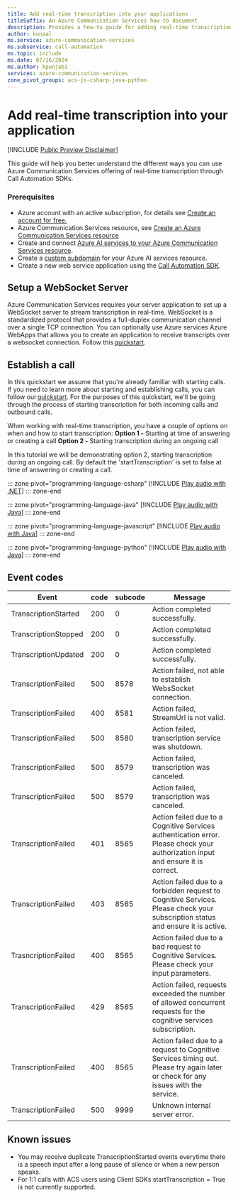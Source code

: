 ```yaml
---
title: Add real-time transcription into your applications
titleSuffix: An Azure Communication Services how-to document
description: Provides a how-to guide for adding real-time transcription
author: kunaal
ms.service: azure-communication-services
ms.subservice: call-automation
ms.topic: include
ms.date: 07/16/2024
ms.author: kpunjabi
services: azure-communication-services
zone_pivot_groups: acs-js-csharp-java-python
---
```


# Add real-time transcription into your application

[!INCLUDE [Public Preview Disclaimer](../includes/public-preview-include-document.md)]

This guide will help you better understand the different ways you can use Azure Communication Services offering of real-time transcription through Call Automation SDKs.

### Prerequisites
- Azure account with an active subscription, for details see [Create an account for free.](https://azure.microsoft.com/free/)
- Azure Communication Services resource, see [Create an Azure Communication Services resource](https://learn.microsoft.com/azure/communication-services/quickstarts/create-communication-resource?tabs=windows&pivots=platform-azp)
- Create and connect [Azure AI services to your Azure Communication Services resource](https://learn.microsoft.com/azure/communication-services/concepts/call-automation/azure-communication-services-azure-cognitive-services-integration).
- Create a [custom subdomain](https://learn.microsoft.com/azure/ai-services/cognitive-services-custom-subdomains) for your Azure AI services resource.
- Create a new web service application using the [Call Automation SDK](https://learn.microsoft.com/azure/communication-services/quickstarts/call-automation/quickstart-make-an-outbound-call?tabs=visual-studio-code&pivots=programming-language-csharp).

## Setup a WebSocket Server 
Azure Communication Services requires your server application to set up a WebSocket server to stream transcription in real-time. WebSocket is a standardized protocol that provides a full-duplex communication channel over a single TCP connection. You can optionally use Azure services Azure WebApps that allows you to create an application to receive transcripts over a websocket connection. Follow this [quickstart](https://azure.microsoft.com/en-us/blog/introduction-to-websockets-on-windows-azure-web-sites/).

## Establish a call 
In this quickstart we assume that you're already familiar with starting calls. If you need to learn more about starting and establishing calls, you can follow our [quickstart](https://learn.microsoft.com/en-us/azure/communication-services/quickstarts/call-automation/quickstart-make-an-outbound-call?tabs=visual-studio-code&pivots=programming-language-csharp). For the purposes of this quickstart, we'll be going through the process of starting transcription for both incoming calls and outbound calls. 

When working with real-time transcription, you have a couple of options on when and how to start transcription:
**Option 1 -** Starting at time of answering or creating a call
**Option 2 -** Starting transcription during an ongoing call 

In this tutorial we will be demonstrating option 2, starting transcription during an ongoing call. By default the 'startTranscription' is set to false at time of answering or creating a call.

::: zone pivot="programming-language-csharp"
[!INCLUDE [Play audio with .NET](./includes/real-time-transcription-csharp.md)]
::: zone-end

::: zone pivot="programming-language-java"
[!INCLUDE [Play audio with Java](./includes/play-audio-quickstart-java.md)]
::: zone-end

::: zone pivot="programming-language-javascript"
[!INCLUDE [Play audio with Java](./includes/play-audio-how-to-js.md)]
::: zone-end

::: zone pivot="programming-language-python"
[!INCLUDE [Play audio with Java](./includes/play-audio-how-to-python.md)]
::: zone-end

## Event codes

| Event | code | subcode | Message |
| --- | --- | --- | --- |
| TranscriptionStarted | 200 | 0 | Action completed successfully. |
| TranscriptionStopped | 200 | 0 | Action completed successfully. |
| TranscriptionUpdated | 200 | 0 | Action completed successfully. |
| TranscriptionFailed | 500 | 8578 | Action failed, not able to establish WebsSocket connection. |
| TranscriptionFailed | 400 | 8581 | Action failed, StreamUrl is not valid. |
| TranscriptionFailed | 500 | 8580 | Action failed, transcription service was shutdown. |
| TranscriptionFailed | 500 | 8579 | Action failed, transcription was canceled. |
| TranscriptionFailed | 500 | 8579 | Action failed, transcription was canceled. |
| TranscriptionFailed | 401 | 8565 | Action failed due to a Cognitive Services authentication error. Please check your authorization input and ensure it is correct. |
| TranscriptionFailed | 403 | 8565 | Action failed due to a forbidden request to Cognitive Services. Please check your subscription status and ensure it is active. |
| TrasncriptionFailed | 400 | 8565 | Action failed due to a bad request to Cognitive Services. Please check your input parameters. |
| TranscriptionFailed | 429 | 8565 | Action failed, requests exceeded the number of allowed concurrent requests for the cognitive services subscription. |
| TranscriptionFailed | 400 | 8565 | Action failed due to a request to Cognitive Services timing out. Please try again later or check for any issues with the service. |
| TranscriptionFailed | 500 | 9999 | Unknown internal server error. |


## Known issues
* You may receive duplicate TranscriptionStarted events everytime there is a speech input after a long pause of silence or when a new person speaks.
* For 1:1 calls with ACS users using Client SDKs startTranscription = True is not currently supported. 

